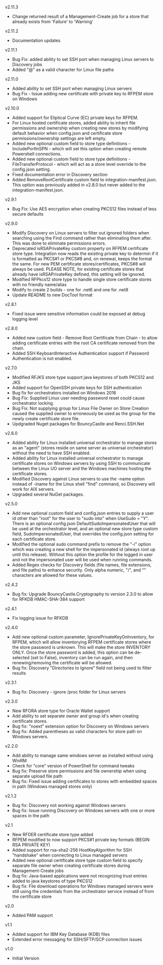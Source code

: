 v2.11.3
- Change returned result of a Management-Create job for a store that already exists from 'Failure' to 'Warning'

v2.11.2
- Documentation updates

v2.11.1
- Bug Fix: added ability to set SSH port when managing Linux servers to Discovery jobs
- Added "@" as a valid character for Linux file paths

v2.11.0
- Added ability to set SSH port when managing Linux servers
- Bug Fix - Issue adding new certificate with private key to RFPEM store on Windows

v2.10.0
- Added support for Eliptical Curve (EC) private keys for RFPEM.
- For Linux hosted certificate stores, added ability to inherit file permissions and ownership when creating new stores by modifying default behavior when config.json and certificate store permissions/ownership settings are left empty.
- Added new optional custom field to store type definitions - IncludePortInSPN - which will set this option when creating remote Powershell connections.
- Added new optional custom field to store type definitions - FileTransferProtocol - which will act as a store level override to the config.json setting.
- Fixed documentation error in Discovery section
- Added RemoveRootCertificate custom field to integration-manifest.json.  This option was previously added in v2.8.0 but never added to the integration-manifest.json.

v2.9.1 
- Bug Fix: Use AES encryption when creating PKCS12 files instead of less secure defaults

v2.9.0
- Modify Discovery on Linux servers to filter out ignored folders when searching using the Find command rather than eliminating them after.  This was done to eliminate permissions errors.
- Deprecated isRSAPrivateKey custom property on RFPEM certificate store type.  Integration now reads the existing private key to determin if it is formatted as PKCS#1 or PKCS#8 and, on renewal, keeps the format the same.  For new PEM certificate stores/certificates, PKCS#8 will always be used.  PLEASE NOTE, for existing certificate stores that already have isRSAPrivateKey defined, this setting will be ignored.
- Modified RFPkcs12 store type to handle single store certificate stores with no friendly name/alias
- Modify to create 2 builds - one for .net6 and one for .net8
- Update README to new DocTool format

v2.8.1
- Fixed issue were sensitive information could be exposed at debug logging level

v2.8.0
- Added new custom field - Remove Root Certificate from Chain - to allow adding certificate entries with the root CA certificate removed from the chain.
- Added SSH KeyboardInteractive Authentication support if Password Authentication is not enabled.

v2.7.0
- Modified RFJKS store type support java keystores of both PKCS12 and JKS
- Added support for OpenSSH private keys for SSH authentication
- Bug fix for orchestrators installed on Windows 2016
- Bug Fix: Supplied Linux user needing password reset could cause orchestrator locking.
- Bug Fix: Not supplying group for Linux File Owner on Store Creation caused the supplied owner to erroneously be used as the group for the newly create certificate store file.
- Updgraded Nuget packages for BouncyCastle and Renci.SSH.Net

v2.6.0
- Added ability for Linux installed universal orchestrator to manage stores as an "agent" (stores reside on same server as universal orchestrator) without the need to have SSH enabled.
- Added ability for Linux installed universal orchestrator to manage certificate stores on Windows servers by using SSH to communicate between the Linux UO server and the Windows machines hosting the certificate stores.
- Modified Discovery against Linux servers to use the -name option instead of -iname for the Linux shell "find" command, so Discovery will work for AIX servers.
- Upgraded several NuGet packages.

v2.5.0
- Add new optional custom field and config.json entries to supply a user id other than "root" for the user to "sudo into" when UseSudo = "Y".  There is an optional config.json DefaultSudoImpersonatedUser that will be used at the orchestrator level, and an optional new store type custom field, SudoImpersonatedUser, that overrides the config.json setting for each certificate store.
- Modified the optional sudo command prefix to remove the "-i" option which was creating a new shell for the impersonated id (always root up until this release).  Without this option the profile for the logged in user and not the impersonated user will be used when running commands.
- Added Regex checks for Discovery fields (file names, file extensions, and file paths) to enhance security.  Only alpha numeric, "/", and "\" characters are allowed for these values.

v2.4.2
- Bug fix: Upgrade BouncyCastle.Cryptography to version 2.3.0 to allow for RFKDB HMAC-SHA-384 support

v2.4.1
- Fix logging issue for RFKDB

v2.4.0
- Add new optional custom parameter, IgnorePrivateKeyOnInventory, for RFPEM, which will allow inventorying RFPEM certificate stores where the store password is unknown.  This will make the store INVENTORY ONLY.  Once the store password is added, this option can be de-selected (set to False), inventory can be run again, and then renewing/removing the certificate will be allowed.
- Bug fix: Discovery "Directories to Ignore" field not being used to filter results

v2.3.1
- Bug fix: Discovery - ignore /proc folder for Linux servers

v2.3.0
- New RFORA store type for Oracle Wallet support
- Add ability to set separate owner and group id's when creating certificate stores.
- Bug fix: "noext" extension option for Discovery on Windows servers
- Bug fix: Added parentheses as valid characters for store path on Windows servers.

v2.2.0
- Add ability to manage same windows server as installed without using WinRM
- Check for "core" version of PowerShell for command tweaks
- Bug fix: Preserve store permissions and file ownership when using separate upload file path
- Bug fix: Fixed issue adding certificates to stores with embedded spaces in path (Windows managed stores only)

v2.1.2
- Bug fix: Discovery not working against Windows servers
- Bug fix: Issue running Discovery on Windows servers with one or more spaces in the path

v2.1
- New RFDER certificate store type added
- RFPEM modified to now support PKCS#1 private key formats (BEGIN RSA PRIVATE KEY)
- Added support for rsa-sha2-256 HostKeyAlgorithm for SSH "handshake" when connecting to Linux managed servers
- Added new optional certificate store type custom field to specify separate file owner when creating certificate stores during Management-Create jobs
- Bug fix: Java-based applications were not recognizing trust entries added to java keystores of type PKCS12
- Bug fix: File download operations for Windows managed servers were still using the credentials from the orchestrator service instead of from the certificate store

v2.0
- Added PAM support

v1.1
- Added support for IBM Key Database (KDB) files
- Extended error messaging for SSH/SFTP/SCP connection issues

v1.0
- Initial Version
